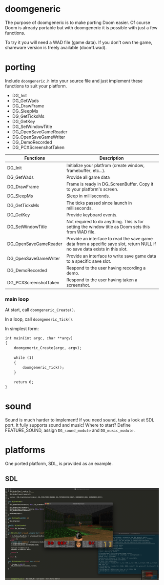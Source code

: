 # doomgeneric
The purpose of doomgeneric is to make porting Doom easier.
Of course Doom is already portable but with doomgeneric it is possible with just a few functions.

To try it you will need a WAD file (game data). If you don't own the game, shareware version is freely available (doom1.wad).

# porting
Include `doomgeneric.h` into your source file and just implement these functions to suit your platform.
* DG_Init
* DG_GetWads
* DG_DrawFrame
* DG_SleepMs
* DG_GetTicksMs
* DG_GetKey
* DG_SetWindowTitle
* DG_OpenSaveGameReader
* DG_OpenSaveGameWriter
* DG_DemoRecorded
* DG_PCXScreenshotTaken

|Functions            |Description|
|---------------------|-----------|
|DG_Init              |Initialize your platfrom (create window, framebuffer, etc...).
|DG_GetWads           |Provide all game data
|DG_DrawFrame         |Frame is ready in DG_ScreenBuffer. Copy it to your platform's screen.
|DG_SleepMs           |Sleep in milliseconds.
|DG_GetTicksMs        |The ticks passed since launch in milliseconds.
|DG_GetKey            |Provide keyboard events.
|DG_SetWindowTitle    |Not required to do anything. This is for setting the window title as Doom sets this from WAD file.
|DG_OpenSaveGameReader|Provide an interface to read the save game data from a specific save slot, return NULL if no save data exists in this slot.
|DG_OpenSaveGameWriter|Provide an interface to write save game data to a specific save slot.
|DG_DemoRecorded      |Respond to the user having recording a demo.
|DG_PCXScreenshotTaken|Respond to the user having taken a screenshot.

### main loop
At start, call `doomgeneric_Create()`.

In a loop, call `doomgeneric_Tick()`.

In simplest form:
```
int main(int argc, char **argv)
{
    doomgeneric_Create(argc, argv);

    while (1)
    {
        doomgeneric_Tick();
    }

    return 0;
}
```

# sound
Sound is much harder to implement! If you need sound, take a look at SDL port. It fully supports sound and music! Where to start? Define FEATURE_SOUND, assign `DG_sound_module` and `DG_music_module`.

# platforms
One ported platform, SDL, is provided as an example.

## SDL
![SDL](screenshots/sdl.png)

